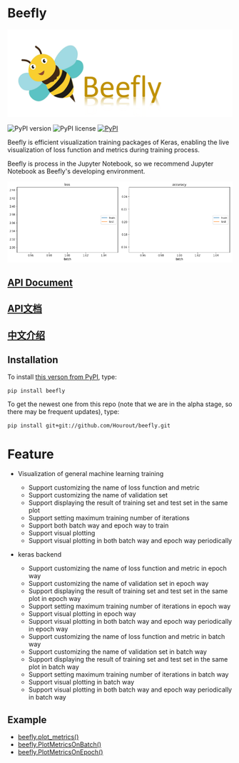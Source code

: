 # Beefly

![](https://github.com/Hourout/beefly/blob/master/image/1542382970(1).png)

![PyPI version](https://img.shields.io/pypi/pyversions/beefly.svg)
![PyPI license](https://img.shields.io/pypi/l/beefly.svg)
[![PyPI](https://img.shields.io/pypi/v/beefly.svg)](https://pypi.python.org/pypi/beefly)

Beefly is efficient visualization training packages of Keras, enabling the live visualization of loss function and metrics during training process.

Beefly is process in the Jupyter Notebook, so we recommend Jupyter Notebook as Beefly's developing environment.

![](https://github.com/Hourout/beefly/blob/master/image/plot_metrics000.gif)

## [API Document](https://github.com/Hourout/beefly/blob/master/document/English_API.md)
## [API文档](https://github.com/Hourout/beefly/blob/master/document/Chinese_API.md)
## [中文介绍](https://github.com/Hourout/beefly/blob/master/document/Chinese.md)

## Installation

To install [this verson from PyPI](https://pypi.org/project/beefly/), type:

```
pip install beefly
```

To get the newest one from this repo (note that we are in the alpha stage, so there may be frequent updates), type:

```
pip install git+git://github.com/Hourout/beefly.git
```

# Feature
- Visualization of general machine learning training
  - Support customizing the name of loss function and metric 
  - Support customizing the name of validation set
  - Support displaying the result of training set and test set in the same plot
  - Support setting maximum training number of iterations
  - Support both batch way and epoch way to train
  - Support visual plotting
  - Support visual plotting in both batch way and epoch way periodically
  
- keras backend
  - Support customizing the name of loss function and metric in epoch way
  - Support customizing the name of validation set in epoch way
  - Support displaying the result of training set and test set in the same plot in epoch way
  - Support setting maximum training number of iterations in epoch way
  - Support visual plotting in epoch way
  - Support visual plotting in both batch way and epoch way periodically in epoch way
  - Support customizing the name of loss function and metric in batch way
  - Support customizing the name of validation set in batch way
  - Support displaying the result of training set and test set in the same plot in batch way
  - Support setting maximum training number of iterations in batch way
  - Support visual plotting in batch way
  - Support visual plotting in both batch way and epoch way periodically in batch way


## Example
- [beefly.plot_metrics()](https://github.com/Hourout/beefly/blob/master/example/plot_metrics.ipynb)
- [beefly.PlotMetricsOnBatch()](https://github.com/Hourout/beefly/blob/master/example/PlotMetricsOnBatch.ipynb)
- [beefly.PlotMetricsOnEpoch()](https://github.com/Hourout/beefly/blob/master/example/PlotMetricsOnEpoch.ipynb)
